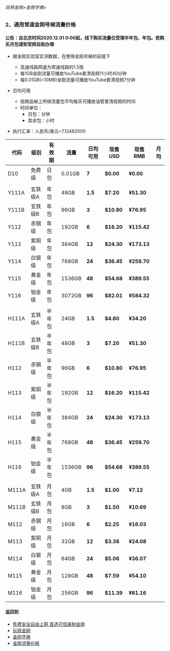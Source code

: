 ###### 玩转金刚>金刚字典>
### 2、通用常速金刚号梯流量价格
#### 公告：自北京时间2020.12.01 0:00起，线下购买流量仅受理半年包、年包。若购买月包请到官网自助办理

- 据金刚实验室实测数据，在使用金刚号梯的前提下
  - 高速线路网速为常速线路的1.5倍
  - 每1GB金刚流量可播放YouTube普清视频11小时40分钟
  - 每0.01GB(=10MB)金刚流量可播放YouTube普清视频7分钟

- 日均可用
  - 指商品梯上所绑流量包平均每天可播放油管普清视频的时间
  - 时间单位：
    - 日包：分钟
    - 其余包：小时

- 执行汇率：人民币/美元=7.12482000

|代码|级别|有效期|流量|日均可用|现售USD|现售RMB|月均|
|---|----| ------| -----|-| ------|-----|-| 
|D10|免费级 |日包    |0.01GB| <strong> 7| <strong> $0.00| <strong> ¥0.00|| 
|||||||| 
|Y111A|玄铁级A |年包    |48GB| <strong> 1.5| <strong> $7.20| <strong> ¥51.30|| 
|Y111B|玄铁级B |年包    |96GB| <strong> 3| <strong> $10.80| <strong> ¥76.95|| 
|Y112|赤钢级 |年包    |192GB| <strong> 6| <strong> $16.20| <strong> ¥115.42||
|Y113|紫铜级 |年包    |384GB| <strong> 12| <strong> $24.30| <strong> ¥173.13||
|Y114|白银级 |年包   |768GB| <strong> 24| <strong> $36.45| <strong> ¥259.70||
|Y115|黄金级 |年包   |1536GB| <strong> 48| <strong> $54.68| <strong> ¥389.55||
|Y116|铂金级 |年包   |3072GB| <strong> 96| <strong> $82.01| <strong> ¥584.32||
||||||||
|H111A|玄铁级A |半年包  |24GB| <strong> 1.5| <strong> $4.80| <strong> ¥34.20|| 
|H111B|玄铁级B |半年包  |48GB| <strong> 3| <strong> $7.20| <strong> ¥51.30|| 
|H112|赤钢级 |半年包  |96GB| <strong> 6| <strong> $10.80| <strong> ¥76.95||
|H113|紫铜级 |半年包  |192GB| <strong> 12| <strong> $16.20| <strong> ¥115.42||
|H114|白银级 |半年包  |384GB| <strong> 24| <strong> $24.30| <strong> ¥173.13||
|H115|黄金级 |半年包 |768GB| <strong> 48| <strong> $36.45| <strong> ¥259.70||
|H116|铂金级 |半年包 |1536GB| <strong> 96| <strong> $54.68| <strong> ¥389.55||
||||||||
|M111A|玄铁级A |月包    |4GB| <strong> 1.5| <strong> $1.00| <strong> ¥7.12||
|M111B|玄铁级B |月包    |8GB| <strong> 3| <strong> $1.50| <strong> ¥10.69||
|M112|赤钢级 |月包    |16GB| <strong> 6| <strong> $2.25| <strong> ¥16.03||
|M113|紫铜级 |月包    |32GB| <strong> 12| <strong> $3.38| <strong> ¥24.08||
|M114|白银级 |月包    |64GB| <strong> 24| <strong> $5.06| <strong> ¥36.07||
|M115|黄金级 |月包   |128GB| <strong> 48| <strong> $7.59| <strong> ¥54.10||
|M116|铂金级 |月包   |256GB| <strong> 96| <strong> $11.39| <strong> ¥81.16||




#### 返回到
- [免费安全自由上网 首选可信美制金刚](https://github.com/a2zitpro/web/blob/master/%E5%BE%80%E5%90%8E%E7%BF%BB.md)
- [玩转金刚](https://github.com/a2zitpro/web/blob/master/LadderFree/A.md)
- [金刚字典](https://github.com/a2zitpro/web/blob/master/LadderFree/kkDictionary/KKDictionary.md)
- [金刚流量价格](https://github.com/a2zitpro/web/blob/master/LadderFree/kkDictionary/Price/KKDTPrice.md)




